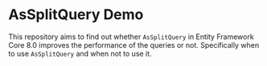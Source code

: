 # AsSplitQuery Demo
This repository aims to find out whether `AsSplitQuery` in Entity Framework Core 8.0 improves the performance of the queries or not. Specifically when to use `AsSplitQuery` and when not to use it.